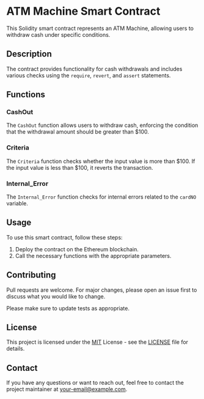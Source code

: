 # ATM Machine Smart Contract

This Solidity smart contract represents an ATM Machine, allowing users to withdraw cash under specific conditions.

## Description

The contract provides functionality for cash withdrawals and includes various checks using the `require`, `revert`, and `assert` statements.

## Functions

### CashOut

The `CashOut` function allows users to withdraw cash, enforcing the condition that the withdrawal amount should be greater than $100.

### Criteria

The `Criteria` function checks whether the input value is more than $100. If the input value is less than $100, it reverts the transaction.

### Internal_Error

The `Internal_Error` function checks for internal errors related to the `cardNO` variable.

## Usage

To use this smart contract, follow these steps:

1. Deploy the contract on the Ethereum blockchain.
2. Call the necessary functions with the appropriate parameters.

## Contributing

Pull requests are welcome. For major changes, please open an issue first to discuss what you would like to change.

Please make sure to update tests as appropriate.

## License

This project is licensed under the [MIT](https://choosealicense.com/licenses/mit/) License - see the [LICENSE](LICENSE) file for details.

## Contact

If you have any questions or want to reach out, feel free to contact the project maintainer at your-email@example.com.
